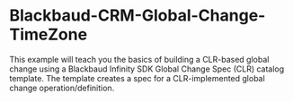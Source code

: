 Blackbaud-CRM-Global-Change-TimeZone
====================================

This example will teach you the basics of building a CLR-based global change using a Blackbaud Infinity SDK Global Change Spec (CLR) catalog template. The template creates a spec for a CLR-implemented global change operation/definition.
